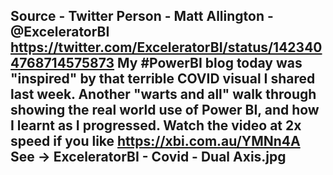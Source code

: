Source - Twitter
Person - Matt Allington - @ExceleratorBI
https://twitter.com/ExceleratorBI/status/1423404768714575873
My #PowerBI blog today was "inspired" by that terrible COVID visual I shared last week.  Another "warts and all" walk through showing the real world use of Power BI, and how I learnt as I progressed.  Watch the video at 2x speed if you like https://xbi.com.au/YMNn4A
See -> ExceleratorBI - Covid - Dual Axis.jpg
---


